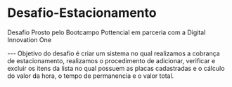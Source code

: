 # Desafio-Estacionamento

Desafio Prosto pelo Bootcampo Pottencial em parceria com a Digital Innovation One

--- Objetivo do desafio é criar um sistema no qual realizamos a cobrança de estacionamento, realizamos o procedimento de adicionar, verificar e excluir os itens da lista no qual possuem as placas cadastradas e o cálculo do valor da hora, o tempo de permanencia e o valor total.
